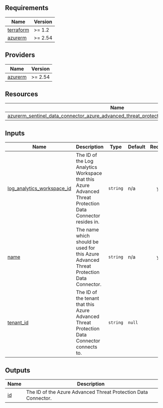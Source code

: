 <!-- BEGIN_TF_DOCS -->
## Requirements

| Name | Version |
|------|---------|
| <a name="requirement_terraform"></a> [terraform](#requirement\_terraform) | >= 1.2 |
| <a name="requirement_azurerm"></a> [azurerm](#requirement\_azurerm) | >= 2.54 |

## Providers

| Name | Version |
|------|---------|
| <a name="provider_azurerm"></a> [azurerm](#provider\_azurerm) | >= 2.54 |

## Resources

| Name | Type |
|------|------|
| [azurerm_sentinel_data_connector_azure_advanced_threat_protection.data_connector_azure_atp](https://registry.terraform.io/providers/hashicorp/azurerm/latest/docs/resources/sentinel_data_connector_azure_advanced_threat_protection) | resource |

## Inputs

| Name | Description | Type | Default | Required |
|------|-------------|------|---------|:--------:|
| <a name="input_log_analytics_workspace_id"></a> [log\_analytics\_workspace\_id](#input\_log\_analytics\_workspace\_id) | The ID of the Log Analytics Workspace that this Azure Advanced Threat Protection Data Connector resides in. | `string` | n/a | yes |
| <a name="input_name"></a> [name](#input\_name) | The name which should be used for this Azure Advanced Threat Protection Data Connector. | `string` | n/a | yes |
| <a name="input_tenant_id"></a> [tenant\_id](#input\_tenant\_id) | The ID of the tenant that this Azure Advanced Threat Protection Data Connector connects to. | `string` | `null` | no |

## Outputs

| Name | Description |
|------|-------------|
| <a name="output_id"></a> [id](#output\_id) | The ID of the Azure Advanced Threat Protection Data Connector. |
<!-- END_TF_DOCS -->
